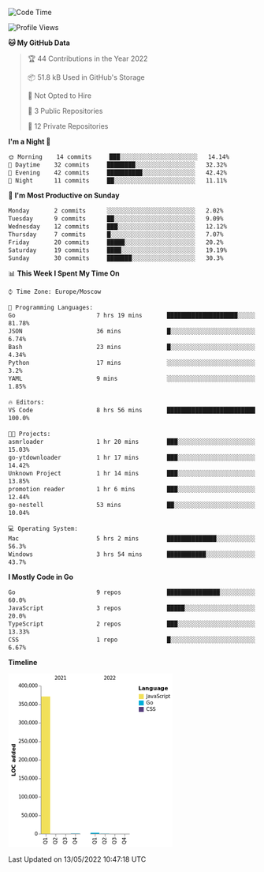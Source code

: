 <!--START_SECTION:waka-->
![Code Time](http://img.shields.io/badge/Code%20Time-302%20hrs%205%20mins-blue)

![Profile Views](http://img.shields.io/badge/Profile%20Views-0-blue)

**🐱 My GitHub Data** 

> 🏆 44 Contributions in the Year 2022
 > 
> 📦 51.8 kB Used in GitHub's Storage 
 > 
> 🚫 Not Opted to Hire
 > 
> 📜 3 Public Repositories 
 > 
> 🔑 12 Private Repositories  
 > 
**I'm a Night 🦉** 

```text
🌞 Morning    14 commits     ███░░░░░░░░░░░░░░░░░░░░░░   14.14% 
🌆 Daytime    32 commits     ████████░░░░░░░░░░░░░░░░░   32.32% 
🌃 Evening    42 commits     ██████████░░░░░░░░░░░░░░░   42.42% 
🌙 Night      11 commits     ██░░░░░░░░░░░░░░░░░░░░░░░   11.11%

```
📅 **I'm Most Productive on Sunday** 

```text
Monday       2 commits      ░░░░░░░░░░░░░░░░░░░░░░░░░   2.02% 
Tuesday      9 commits      ██░░░░░░░░░░░░░░░░░░░░░░░   9.09% 
Wednesday    12 commits     ███░░░░░░░░░░░░░░░░░░░░░░   12.12% 
Thursday     7 commits      █░░░░░░░░░░░░░░░░░░░░░░░░   7.07% 
Friday       20 commits     █████░░░░░░░░░░░░░░░░░░░░   20.2% 
Saturday     19 commits     ████░░░░░░░░░░░░░░░░░░░░░   19.19% 
Sunday       30 commits     ███████░░░░░░░░░░░░░░░░░░   30.3%

```


📊 **This Week I Spent My Time On** 

```text
⌚︎ Time Zone: Europe/Moscow

💬 Programming Languages: 
Go                       7 hrs 19 mins       ████████████████████░░░░░   81.78% 
JSON                     36 mins             █░░░░░░░░░░░░░░░░░░░░░░░░   6.74% 
Bash                     23 mins             █░░░░░░░░░░░░░░░░░░░░░░░░   4.34% 
Python                   17 mins             ░░░░░░░░░░░░░░░░░░░░░░░░░   3.2% 
YAML                     9 mins              ░░░░░░░░░░░░░░░░░░░░░░░░░   1.85%

🔥 Editors: 
VS Code                  8 hrs 56 mins       █████████████████████████   100.0%

🐱‍💻 Projects: 
asmrloader               1 hr 20 mins        ███░░░░░░░░░░░░░░░░░░░░░░   15.03% 
go-ytdownloader          1 hr 17 mins        ███░░░░░░░░░░░░░░░░░░░░░░   14.42% 
Unknown Project          1 hr 14 mins        ███░░░░░░░░░░░░░░░░░░░░░░   13.85% 
promotion reader         1 hr 6 mins         ███░░░░░░░░░░░░░░░░░░░░░░   12.44% 
go-nestell               53 mins             ██░░░░░░░░░░░░░░░░░░░░░░░   10.04%

💻 Operating System: 
Mac                      5 hrs 2 mins        ██████████████░░░░░░░░░░░   56.3% 
Windows                  3 hrs 54 mins       ███████████░░░░░░░░░░░░░░   43.7%

```

**I Mostly Code in Go** 

```text
Go                       9 repos             ███████████████░░░░░░░░░░   60.0% 
JavaScript               3 repos             █████░░░░░░░░░░░░░░░░░░░░   20.0% 
TypeScript               2 repos             ███░░░░░░░░░░░░░░░░░░░░░░   13.33% 
CSS                      1 repo              █░░░░░░░░░░░░░░░░░░░░░░░░   6.67%

```


**Timeline**

![Chart not found](https://raw.githubusercontent.com/jeezft/jeezft/main/charts/bar_graph.png) 


 Last Updated on 13/05/2022 10:47:18 UTC
<!--END_SECTION:waka-->
